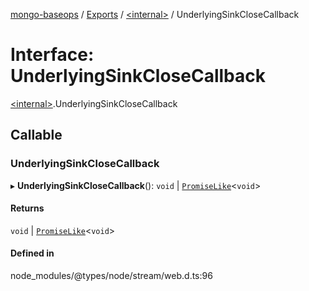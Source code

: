 [mongo-baseops](../README.md) / [Exports](../modules.md) / [\<internal\>](../modules/internal_.md) / UnderlyingSinkCloseCallback

# Interface: UnderlyingSinkCloseCallback

[\<internal\>](../modules/internal_.md).UnderlyingSinkCloseCallback

## Callable

### UnderlyingSinkCloseCallback

▸ **UnderlyingSinkCloseCallback**(): `void` \| [`PromiseLike`](internal_.PromiseLike.md)\<`void`\>

#### Returns

`void` \| [`PromiseLike`](internal_.PromiseLike.md)\<`void`\>

#### Defined in

node_modules/@types/node/stream/web.d.ts:96
